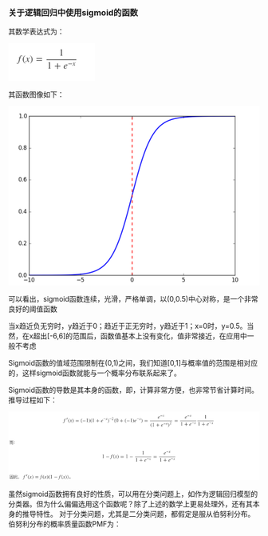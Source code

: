 ### 关于逻辑回归中使用sigmoid的函数

其数学表达式为：

![img_1.png](img/sigmoid/img_1.png)

其函数图像如下：

![img_2.png](img/sigmoid/img_2.png)

可以看出，sigmoid函数连续，光滑，严格单调，以(0,0.5)中心对称，是一个非常良好的阈值函数

当x趋近负无穷时，y趋近于0；趋近于正无穷时，y趋近于1；x=0时，y=0.5。当然，在x超出[-6,6]的范围后，函数值基本上没有变化，值非常接近，在应用中一般不考虑

Sigmoid函数的值域范围限制在(0,1)之间，我们知道[0,1]与概率值的范围是相对应的，这样sigmoid函数就能与一个概率分布联系起来了。

Sigmoid函数的导数是其本身的函数，即，计算非常方便，也非常节省计算时间。推导过程如下：

![img_3.png](img/sigmoid/img_3.png)

虽然sigmoid函数拥有良好的性质，可以用在分类问题上，如作为逻辑回归模型的分类器。但为什么偏偏选用这个函数呢？除了上述的数学上更易处理外，还有其本身的推导特性。
对于分类问题，尤其是二分类问题，都假定是服从伯努利分布。伯努利分布的概率质量函数PMF为：